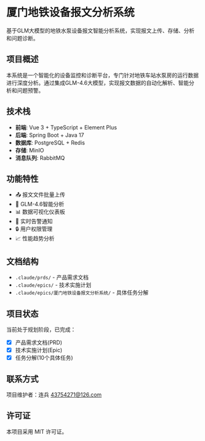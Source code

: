# 厦门地铁设备报文分析系统

基于GLM大模型的地铁水泵设备报文智能分析系统，实现报文上传、存储、分析和问题诊断。

## 项目概述

本系统是一个智能化的设备监控和诊断平台，专门针对地铁车站水泵房的运行数据进行深度分析。通过集成GLM-4.6大模型，实现报文数据的自动化解析、智能分析和问题预警。

## 技术栈

- **前端**: Vue 3 + TypeScript + Element Plus
- **后端**: Spring Boot + Java 17
- **数据库**: PostgreSQL + Redis
- **存储**: MinIO
- **消息队列**: RabbitMQ

## 功能特性

- 📤 报文文件批量上传
- 🤖 GLM-4.6智能分析
- 📊 数据可视化仪表板
- 🚨 实时告警通知
- 🔒 用户权限管理
- 📈 性能趋势分析

## 文档结构

- `.claude/prds/` - 产品需求文档
- `.claude/epics/` - 技术实施计划
- `.claude/epics/厦门地铁设备报文分析系统/` - 具体任务分解

## 项目状态

当前处于规划阶段，已完成：
- [x] 产品需求文档(PRD)
- [x] 技术实施计划(Epic)
- [x] 任务分解(10个具体任务)

## 联系方式

项目维护者：连兵 <43754271@126.com>

## 许可证

本项目采用 MIT 许可证。
